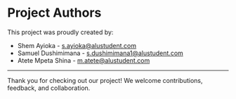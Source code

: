 # Project Authors

This project was proudly created by:

- Shem Ayioka - s.ayioka@alustudent.com
- Samuel Dushimimana - s.dushimimana1@alustudent.com
- Atete Mpeta Shina - m.atete@alustudent.com

---

Thank you for checking out our project! We welcome contributions, feedback, and collaboration.
